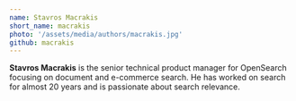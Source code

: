 ```yaml
---
name: Stavros Macrakis
short_name: macrakis
photo: '/assets/media/authors/macrakis.jpg'
github: macrakis
---
```


**Stavros Macrakis** is the senior technical product manager for OpenSearch focusing on document and e-commerce search. He has worked on search for almost 20 years and is passionate about search relevance.
